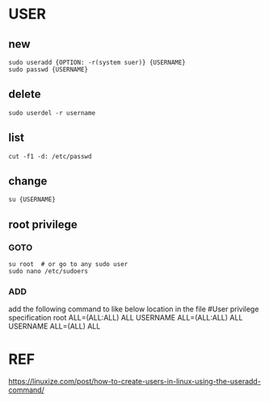 # USER

## new
    sudo useradd {OPTION: -r(system suer)} {USERNAME}
    sudo passwd {USERNAME}
    
## delete
    sudo userdel -r username

## list
    cut -f1 -d: /etc/passwd

## change
    su {USERNAME}

## root privilege
### GOTO
    su root  # or go to any sudo user
    sudo nano /etc/sudoers
### ADD
add the following command to like below location in the file
#User privilege specification
root     ALL=(ALL:ALL) ALL
USERNAME ALL=(ALL:ALL) ALL
    USERNAME ALL=(ALL)  ALL



    

# REF
https://linuxize.com/post/how-to-create-users-in-linux-using-the-useradd-command/

